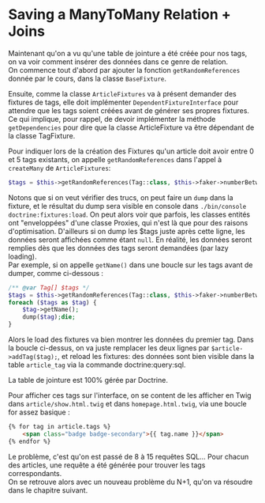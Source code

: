 # Saving a ManyToMany Relation + Joins

Maintenant qu'on a vu qu'une table de jointure a été créée pour nos tags, on va 
voir comment insérer des données dans ce genre de relation.  
On commence tout d'abord par ajouter la fonction `getRandomReferences` donnée 
par le cours, dans la classe `BaseFixture`.  

Ensuite, comme la classe `ArticleFixtures` va à présent demander des fixtures 
de tags, elle doit implémenter `DependentFixtureInterface` pour attendre que les 
tags soient créées avant de générer ses propres fixtures. Ce qui implique, pour
rappel, de devoir implémenter la méthode `getDependencies` pour dire que la classe
ArticleFixture va être dépendant de la classe TagFixture.  

Pour indiquer lors de la création des Fixtures qu'un article doit avoir 
entre 0 et 5 tags existants, on appelle `getRandomReferences` dans l'appel
à `createMany` de `ArticleFixtures`: 
```PHP
$tags = $this->getRandomReferences(Tag::class, $this->faker->numberBetween(0,5));
```

Notons que si on veut vérifier des trucs, on peut faire un `dump` dans la fixture,
et le résultat du dump sera visible en console dans
`./bin/console doctrine:fixtures:load`. On peut alors voir que parfois, les classes
entités ont "enveloppées" d'une classe Proxies, qui n'est là que pour des raisons
d'optimisation.
D'ailleurs si on dump les $tags juste après cette ligne, les données seront 
affichées comme étant `null`. En réalité, les données seront remplies dès que
les données des tags seront demandées (par lazy loading).  
Par exemple, si on appelle `getName()` dans une boucle sur les tags avant de dumper,
comme ci-dessous : 
```PHP
/** @var Tag[] $tags */
$tags = $this->getRandomReferences(Tag::class, $this->faker->numberBetween(0,5));
foreach ($tags as $tag) {
    $tag->getName();
    dump($tag);die;
}
```
Alors le load des fixtures va bien montrer les données du premier tag.
Dans la boucle ci-dessus, on va juste remplacer les deux lignes 
par `$article->addTag($tag);`, et reload les fixtures: des données sont bien 
visible dans la table `article_tag` via la commande doctrine:query:sql.  

La table de jointure est 100% gérée par Doctrine.  

Pour afficher ces tags sur l'interface, on se content de les afficher en Twig
dans `article/show.html.twig` et dans `homepage.html.twig`, via une boucle for 
assez basique :
```HTML
{% for tag in article.tags %}
    <span class="badge badge-secondary">{{ tag.name }}</span>
{% endfor %}
```

Le problème, c'est qu'on est passé de 8 à 15 requêtes SQL... Pour chacun 
des articles, une requête a été générée pour trouver les tags correspondants.  
On se retrouve alors avec un nouveau problème du N+1, qu'on va résoudre dans 
le chapitre suivant.